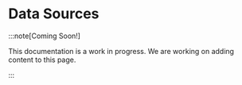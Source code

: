 # Data Sources

:::note[Coming Soon!]

This documentation is a work in progress. We are working on adding content to this page.

:::
